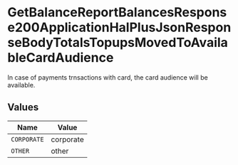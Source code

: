 # GetBalanceReportBalancesResponse200ApplicationHalPlusJsonResponseBodyTotalsTopupsMovedToAvailableCardAudience

In case of payments trnsactions with card, the card audience will be available.


## Values

| Name        | Value       |
| ----------- | ----------- |
| `CORPORATE` | corporate   |
| `OTHER`     | other       |